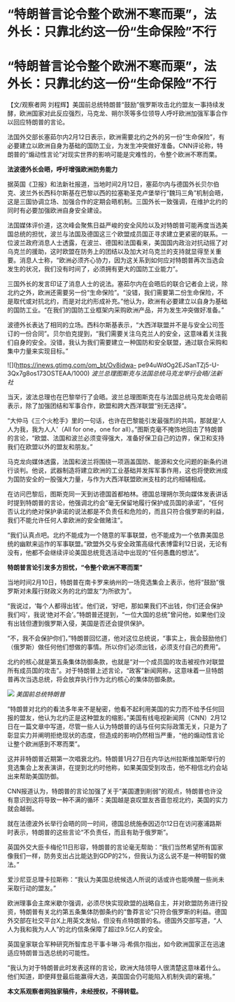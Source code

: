 # “特朗普言论令整个欧洲不寒而栗”，法外长：只靠北约这一份“生命保险”不行

# “特朗普言论令整个欧洲不寒而栗”，法外长：只靠北约这一份“生命保险”不行

【文/观察者网
刘程辉】美国前总统特朗普“鼓励”俄罗斯攻击北约盟友一事持续发酵，欧洲国家对此反应强烈，马克龙、朔尔茨等多位领导人呼吁欧洲加强军事合作以回应特朗普的言论。

法国外交部长塞茹尔内2月12日表示，欧洲需要北约之外的另一份“生命保险”，有必要建立以欧洲自身为基础的国防工业，为发生冲突做好准备。CNN评论称，特朗普的“煽动性言论”对现实世界的影响可能是灾难性的，令整个欧洲不寒而栗。

**法波德外长会晤，呼吁增强欧洲防务能力**

据英国《卫报》和法新社报道，当地时间2月12日，塞茹尔内与德国外长贝尔伯克、波兰外长西科尔斯基在巴黎以西的拉塞勒圣克卢堡举行“魏玛三角”机制会晤，这是三国协调立场、加强合作的定期会晤机制。三国外长一致强调，在维护北约的同时有必要加强欧洲自身安全建设。

法国媒体评价道，这次峰会聚焦日益严峻的安全风险以及对特朗普可能再度当选美国总统的担忧，波兰与法国及德国这三个欧盟成员国正寻求建立更紧密的联系。一位波兰政府消息人士透露，在波兰、德国和法国看来，美国国内政治对抗动摇了对乌克兰的援助，这时欧盟在防务上的团结以及加大对乌克兰的支持就显得至关重要。消息人士称，“欧洲必须齐心协力，因为这关系到如何应对特朗普再次当选会发生的状况，我们没有时间了，必须拥有更大的国防工业能力”。

三国外长的发言印证了消息人士的说法。塞茹尔内在会晤后的联合记者会上说，除北约之外，欧洲还需要另一份“生命保险”。“没错，我们需要第二份生命保险，不是取代或对抗北约，而是对北约形成补充。”他认为，欧洲有必要建立以自身为基础的国防工业。“在我们的国防工业框架内采购欧洲产品，并为发生冲突做好准备。”

波德外长表达了相同的立场。西科尔斯基表示，“大西洋联盟并不是与安全公司签订的一份合同”。贝尔伯克提到，“我们需要关注乌克兰人的安全，这意味着关注我们自身的安全。没错，我认为我们需要建立一种国防和安全联盟，通过联合采购和集中力量来实现目标。”

![](https://inews.gtimg.com/om_bt/Ov8idwa-
pe94uWdOg2EJSanTZj5-U-3Qx7g8os173OSTEAA/1000) _波兰总理图斯克与法国总统马克龙举行会晤/法新社_

当天，波法总理也在巴黎举行了会晤。波兰总理图斯克在与法国总统马克龙会晤前表示，除了加强团结和军事合作，欧盟和跨大西洋联盟“别无选择”。

“大仲马《三个火枪手》里的一句话，也许在巴黎能引发最强烈的共鸣，那就是‘人人为我，我为人人’（All for one，one for
all）。”图斯克毫不掩饰地回击了特朗普的言论，“欧盟、法国和波兰必须变得强大，准备好保卫自己的边界，保卫和支持我们在欧盟以外的盟友和朋友。”

马克龙向媒体透露，法国和波兰将围绕一项涵盖国防、能源和文化问题的新条约进行谈判。他说，武器制造将建立欧洲的工业基础并发挥军事作用，这也将使欧洲成为国防安全的一股强大力量，与作为大西洋联盟欧洲支柱的北约相辅相成。

在访问巴黎后，图斯克同一天到访德国首都柏林。德国总理朔尔茨向媒体发表讲话时提到特朗普的言论，他强调北约会“毫无保留地履行保护成员国的承诺”，“任何否认北约绝对保护承诺的说法都是不负责任和危险的，而且只符合俄罗斯的利益，我们不能允许任何人拿欧洲的安全做赌注”。

“我们认真点吧。北约不能成为一个随意的军事联盟，也不能成为一个依靠美国总统的幽默来运作的军事联盟。”欧盟外交与安全政策高级代表博雷利12日说，无论有没有，他都不会继续评论美国总统竞选活动中出现的“任何愚蠢的想法”。

**特朗普言论引发多方担忧，“令整个欧洲不寒而栗”**

当地时间2月10日，特朗普在南卡罗来纳州的一场竞选集会上表示，他将“鼓励”俄罗斯对未履行财政义务的北约盟友“为所欲为”。

“我说过，‘每个人都得出钱’。他们说，‘好吧，那如果我们不出钱，你们还会保护我们吗’，我说‘绝对不会’。”特朗普还提到，“一位大国的总统”曾问他，如果他们没有出钱但遭到俄罗斯入侵，美国是否还会提供保护。

“不，我不会保护你们，”特朗普回忆道，他对这位总统说，“事实上，我会鼓励他们（俄罗斯）做任何他们想做的事情。所以你们必须出钱，必须支付自己的费用”。

北约的核心就是第五条集体防御条款，也就是“对一个成员国的攻击被视作对联盟所有成员国的攻击”。对于特朗普上述言论，“政客”新闻网称，这意味着一旦特朗普再次当选总统，将会放弃执行作为北约核心的集体防御条款。

![](https://inews.gtimg.com/om_bt/O3zoAyjh9nNo5PzMvrJYR2yaVL6GrHn2Hov6RiZIA5PKQAA/1000)
_美国前总统特朗普_

“特朗普对北约的看法多年来不是秘密，他看不起利用美国的实力而不给予任何回报的盟友，他认为北约正是这种盟友的缩影。”美国有线电视新闻网（CNN）2月12日在一篇文章中写道，尽管一些人认为特朗普的话与任何实际政策无关，只是为了彰显实力并阐明拒绝现状的态度，但造成的影响仍然相当严重，“他的煽动性言论让整个欧洲感到不寒而栗”。

这并非特朗普近期第一次唱衰北约。特朗普1月27日在内华达州拉斯维加斯举行的竞选集会上发表演讲，在提到北约时他称，如果美国受到攻击，他不相信北约会站出来帮助美国防御。

CNN报道认为，特朗普的言论加强了关于“美国遭到削弱”的观点，特朗普也许没有意识到这将导致一种不满的循环：美国越是哀叹盟友吝啬忽视北约，美国的实力就会越弱。

就在法德波外长举行会晤的同一时间，德国总统施泰因迈尔12日在访问塞浦路斯时表示，特朗普的这些言论“不负责任，而且有助于俄罗斯”。

英国外交大臣卡梅伦11日形容，特朗普的言论毫无帮助：“我们当然希望所有国家像我们一样，防务支出占比能达到GDP的2%，但我认为这么说不是一种明智的做法。”

爱沙尼亚总理卡拉斯称：“我认为美国总统候选人所说的话或许也能唤醒一些尚未采取行动的盟友。”

欧洲理事会主席米歇尔强调，必须尽快实现欧盟的战略自主，并对欧盟防务进行投资，特朗普有关北约第五条集体防御条约的“鲁莽言论”只符合俄罗斯的利益。德国外交部在社交平台X上用英文发帖，但没有点特朗普的名。德国外交部写道，“人人为我和我为人人”的北约信条保障了超过9.5亿人的安全。

英国皇家联合军种研究所智库总干事卡琳·冯·希佩尔指出，如今欧洲国家正在迅速适应特朗普当选总统的可能性。

“我认为对于特朗普此时发表这样的言论，欧洲大陆领导人很清楚这意味着什么。他们知道，即便拜登最后能赢得大选，美国国会仍可能陷入机制失调的窘境。”

**本文系观察者网独家稿件，未经授权，不得转载。**


